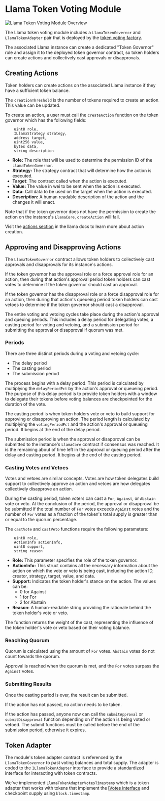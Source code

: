 # Llama Token Voting Module

![Llama Token Voting Module Overview](https://github.com/llamaxyz/llama/blob/main/diagrams/llama-token-voting-module-overview.png)

The Llama token voting module includes a `LlamaTokenGovernor` and `LlamaTokenAdapter` pair that is deployed by the [token voting factory](https://github.com/llamaxyz/llama/blob/main/docs/token-voting/token-voting-factory.md).

The associated Llama instance can create a dedicated "Token Governor" role and assign it to the deployed token governor contract, so token holders can create actions and collectively cast approvals or disapprovals.

## Creating Actions

Token holders can create actions on the associated Llama instance if they have a sufficient token balance.

The `creationThreshold` is the number of tokens required to create an action. This value can be updated.

To create an action, a user must call the `createAction` function on the token governor which has the following fields:

```solidity
    uint8 role,
    ILlamaStrategy strategy,
    address target,
    uint256 value,
    bytes data,
    string description
```

- **Role:** The role that will be used to determine the permission ID of the `LlamaTokenGovernor`.
- **Strategy:** The strategy contract that will determine how the action is executed.
- **Target:** The contract called when the action is executed.
- **Value:** The value in wei to be sent when the action is executed.
- **Data:** Call data to be used on the target when the action is executed.
- **Description:** A human readable description of the action and the changes it will enact.

Note that if the token governor does not have the permission to create the action on the instance's `LlamaCore`, `createAction` will fail.

Visit the [actions section](https://github.com/llamaxyz/llama/blob/main/docs/actions.md) in the llama docs to learn more about action creation.

## Approving and Disapproving Actions

The `LlamaTokenGovernor` contract allows token holders to collectively cast approvals and disapprovals for its instance's actions.

If the token governor has the approval role or a force approval role for an action, then during that action's approval period token holders can cast votes to determine if the token governor should cast an approval.

If the token governor has the disapproval role or a force disapproval role for an action, then during that action's queueing period token holders can cast vetoes to determine if the token governor should cast a disapproval.

The entire voting and vetoing cycles take place during the action's approval and queuing periods. This includes a delay period for delegating votes, a casting period for voting and vetoing, and a submission period for submitting the approval or disapproval if quorum was met.

### Periods

There are three distinct periods during a voting and vetoing cycle:

- The delay period
- The casting period
- The submission period

The process begins with a delay period. This period is calculated by multiplying the `delayPeriodPct` by the action's approval or queueing period. The purpose of this delay period is to provide token holders with a window to delegate their tokens before voting balances are checkpointed for the duration of the vote.

The casting period is when token holders vote or veto to build support for approving or disapproving an action. The period length is calculated by multiplying the `votingPeriodPct` and the action's approval or queueing period. It begins at the end of the delay period.

The submission period is when the approval or disapproval can be submitted to the instance's `LlamaCore` contract if consensus was reached. It is the remaining about of time left in the approval or queuing period after the delay and casting period. It begins at the end of the casting period.

### Casting Votes and Vetoes

Votes and vetoes are similar concepts. Votes are how token delegates build support to collectively approve an action and vetoes are how delegates collectively disapprove an action.

During the casting period, token voters can cast a `For`, `Against`, or `Abstain` vote or veto. At the conclusion of the period, the approval or disapproval be be submitted if the total number of `For` votes exceeds `Against` votes and the number of `For` votes as a fraction of the token's total supply is greater than or equal to the quorum percentage.

The `castVote` and `castVeto` functions require the following parameters:

```solidity
    uint8 role,
    ActionInfo actionInfo,
    uint8 support,
    string reason
```

- **Role:** This parameter specifies the role of the token governor.
- **ActionInfo:** This struct contains all the necessary information about the action on which the vote or veto is being cast, including the action ID, creator, strategy, target, value, and data.
- **Support:** Indicates the token holder's stance on the action. The values can be:
  - 0 for Against
  - 1 for For
  - 2 for Abstain
- **Reason:** A human-readable string providing the rationale behind the token holder's vote or veto.

The function returns the weight of the cast, representing the influence of the token holder's vote or veto based on their voting balance.

### Reaching Quorum

Quorum is calculated using the amount of `For` votes. `Abstain` votes do not count towards the quorum.

Approval is reached when the quorum is met, and the `For` votes surpass the `Against` votes.

### Submitting Results

Once the casting period is over, the result can be submitted.

If the action has not passed, no action needs to be taken.

If the action has passed, anyone now can call the `submitApproval` or `submitDisapproval` function depending on if the action is being voted or vetoed. The submit functions must be called before the end of the submission period, otherwise it expires.

## Token Adapter

The module's token adapter contract is referenced by the `LlamaTokenGovernor` to past voting balances and total supply. The adapter is coded to the `ILlamaTokenAdapter` interface to provide a standardized interface for interacting with token contracts.

We've implemented `LlamaTokenAdapterVotesTimestamp` which is a token adapter that works with tokens that implement the [IVotes interface](https://github.com/OpenZeppelin/openzeppelin-contracts/blob/master/contracts/governance/utils/IVotes.sol) and checkpoint supply using `block.timestamp`.
